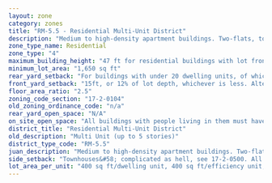 ```yaml
---
layout: zone
category: zones
title: "RM-5.5 - Residential Multi-Unit District"
description: "Medium to high-density apartment buildings. Two-flats, townhouses, and single family homes are also allowed."
zone_type_name: Residential
zone_type: "4"
maximum_building_height: "47 ft for residential buildings with lot frontage of less than 75 ft, 60 ft when lot front is over that. None for schools and churches."
minimum_lot_area: "1,650 sq ft"
rear_yard_setback: "For buildings with under 20 dwelling units, of which at least 33% are &quot;accessible&quot;&#58; 50 ft or 24% of lot depth, whichever is less. For other buildings&#58; 50 ft or 30% of lot depth, whichever is less."
front_yard_setback: "15ft, or 12% of lot depth, whichever is less. Alternatively, setback can be the average front yard depth of nearest 2 lots (properties on primary boulevards have a slightly different rule). If any lots to be included in the calculation are vacant, assume that their front yard depths are 15 feet or 12% of lot depth, whichever is less."
floor_area_ratio: "2.5"
zoning_code_section: "17-2-0104"
old_zoning_ordinance_code: "n/a"
rear_yard_open_space: "N/A"
on_site_open_space: "All buildings with people living in them must have at least 36 sq ft of on-site open space per dwelling unit. (See 17-2-0308)"
district_title: "Residential Multi-Unit District"
old_description: "Multi Unit (up to 5 stories)"
district_type_code: "RM-5.5"
juan_description: "Medium to high-density apartment buildings. Two-flats, townhouses, and single family homes are also allowed."
side_setback: "Townhouses&#58; complicated as hell, see 17-2-0500. All other buildings&#58; Combined width of side setbacks must equal 20% of lot width, and neither setback can be less than 2 feet or 8% of lot width (whichever is greater.) But no setback is required to be wider than 5 feet."
lot_area_per_unit: "400 sq ft/dwelling unit, 400 sq ft/efficiency unit, 200 sq ft/SRO unit"
---
```

